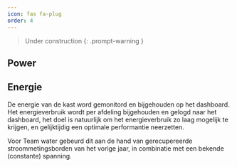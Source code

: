 ```yaml
---
icon: fas fa-plug
order: 4
---
```


> Under construction
{: .prompt-warning }

## Power


## Energie
De energie van de kast word gemonitord en bijgehouden op het dashboard.
Het energieverbruik wordt per afdeling bijgehouden en gelogd naar het dashboard, het doel is natuurlijk om het energieverbruik zo laag mogelijk te krijgen, en gelijktijdig een optimale performantie neerzetten.
<!--nakijken-->
Voor Team water gebeurd dit aan de hand van gerecupereerde stroommetingsborden van het vorige jaar, in combinatie met een bekende (constante) spanning.